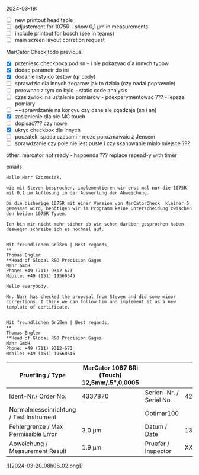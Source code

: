 2024-03-19:
- [ ] new printout head table 
- [ ] adjustement for 1075R - show 0,1 µm in measurements
- [ ] include printout for bosch (see in teams)
- [ ] main screen layout corretion request

MarCator Check todo previous:
- [x] przeniesc checkboxa pod sn - i nie pokazyac dla innych typow
- [x] dodac parametr do ini
- [x] dodanie listy do testow (qr cody)
- [ ] sprawdzic dla innych zegarow jak to dziala (czy nadal poprawnie)
- [ ] porownac z tym co bylo - static code analysis
- [ ] czas zwloki na ustalenie pomiarow - poexperymentowac ??? - lepsze pomiary
- [ ] ~~sprawdzanie na koncyu czy dane sie zgadzaja (sn i an)
- [x] zaslanienie dla nie MC touch
- [ ] dopisac??? czy nowe
- [x] ukryc checkbox dla innych
- [ ] poczatek, spada czasami - moze porozmawaic z Jensem
- [ ] sprawdzanie czy pole nie jest puste i czy skanowanie mialo miejsce ???

other:
marcator not ready - happends
??? replace  repead-y with timer


emails:

```
Hallo Herr Szczeciak,

wie mit Steven besprochen, implementieren wir erst mal nur die 1075R mit 0,1 µm Auflösung in der Auswertung der Abweichung.

Da die bisherige 1075R mit einer Version von MarCatorCheck  kleiner 5 gemessen wird, benötigen wir im Programm keine Unterscheidung zwischen den beiden 1075R Typen.

Ich bin mir nicht mehr sicher ob wir schon darüber gesprochen haben, deswegen schreibe ich es nochmal auf.

  
Mit freundlichen Grüßen | Best regards,  
**  
Thomas Engler  
**Head of Global R&D Precision Gages  
Mahr GmbH  
Phone: +49 (711) 9312-673  
Mobile: +49 (151) 19560545
```

```
Hello everybody,

Mr. Narr has checked the proposal from Steven and did some minor corrections. I think we can follow him and implement it as a new template of certificate.

  
Mit freundlichen Grüßen | Best regards,  
**  
Thomas Engler  
**Head of Global R&D Precision Gages  
Mahr GmbH  
Phone: +49 (711) 9312-673  
Mobile: +49 (151) 19560545
```

| Pruefling / Type                        | MarCator 1087 BRi (Touch) 12,5mm/.5",0,0005 |                         |          |
|-----------------------------------------|---------------------------------------------|-------------------------|----------|
| Ident-Nr./ Order No.                    | 4337870                                     | Serien-Nr. / Serial No. | 42030001 |
| Normalmesseinrichtung / Test Instrument |                                             | Optimar100              |          |
| Fehlergrenze / Max Permissible Error    | 3.0 µm                                      | Datum / Date            | 13.3.24  |
| Abweichung / Measurement Result         | 1.9 µm                                      | Pruefer / Inspector     | XXXXXX   |
![[2024-03-20_08h06_02.png]]